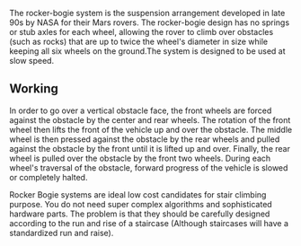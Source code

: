 
The rocker-bogie system is the suspension arrangement developed in late 90s by NASA for their Mars rovers. The rocker-bogie design has no springs or stub axles for each wheel, allowing the rover to climb over obstacles (such as rocks) that are up to twice the wheel's diameter in size while keeping all six wheels on the ground.The system is designed to be used at slow speed.

## Working
In order to go over a vertical obstacle face, the front wheels are forced against the obstacle by the center and rear wheels. The rotation of the front wheel then lifts the front of the vehicle up and over the obstacle. The middle wheel is then pressed against the obstacle by the rear wheels and pulled against the obstacle by the front until it is lifted up and over. Finally, the rear wheel is pulled over the obstacle by the front two wheels. During each wheel's traversal of the obstacle, forward progress of the vehicle is slowed or completely halted.

Rocker Bogie systems are ideal low cost candidates for stair climbing purpose. You do not need super complex algorithms and sophisticated hardware parts. The problem is that they should be carefully designed according to the run and rise of a staircase (Although staircases will have a standardized run and raise).
